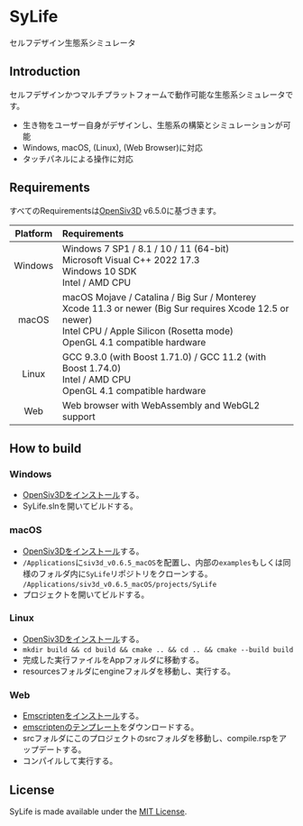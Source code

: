 # SyLife
セルフデザイン生態系シミュレータ

## Introduction
セルフデザインかつマルチプラットフォームで動作可能な生態系シミュレータです。
- 生き物をユーザー自身がデザインし、生態系の構築とシミュレーションが可能
- Windows, macOS, (Linux), (Web Browser)に対応
- タッチパネルによる操作に対応

## Requirements
すべてのRequirementsは[OpenSiv3D](https://github.com/Siv3D/OpenSiv3D) v6.5.0に基づきます。

|Platform|Requirements|
|:------------------:|:------------------------------|
|Windows|Windows 7 SP1 / 8.1 / 10 / 11 (64-bit)<br>Microsoft Visual C++ 2022 17.3<br>Windows 10 SDK<br>Intel / AMD CPU|
|macOS|macOS Mojave / Catalina / Big Sur / Monterey<br>Xcode 11.3 or newer (Big Sur requires Xcode 12.5 or newer)<br>Intel CPU / Apple Silicon (Rosetta mode)<br>OpenGL 4.1 compatible hardware|
|Linux|GCC 9.3.0 (with Boost 1.71.0) / GCC 11.2 (with Boost 1.74.0)<br>Intel / AMD CPU<br>OpenGL 4.1 compatible hardware|
|Web|Web browser with WebAssembly and WebGL2 support|

## How to build

### Windows
- [OpenSiv3Dをインストール](https://siv3d.github.io/ja-jp/)する。
- SyLife.slnを開いてビルドする。

### macOS
- [OpenSiv3Dをインストール](https://siv3d.github.io/ja-jp/)する。
- `/Applications`に`siv3d_v0.6.5_macOS`を配置し、内部の`examples`もしくは同様のフォルダ内に`SyLife`リポジトリをクローンする。
`/Applications/siv3d_v0.6.5_macOS/projects/SyLife`
- プロジェクトを開いてビルドする。

### Linux
- [OpenSiv3Dをインストール](https://siv3d.github.io/ja-jp/)する。
- `mkdir build && cd build && cmake .. && cd .. && cmake --build build`
- 完成した実行ファイルをAppフォルダに移動する。
- resourcesフォルダにengineフォルダを移動し、実行する。

### Web
- [Emscriptenをインストール](https://emscripten.org/docs/getting_started/downloads.html)する。
- [emscriptenのテンプレート](https://github.com/sknjpn/OpenSiv3DForWeb-VSCode)をダウンロードする。
- srcフォルダにこのプロジェクトのsrcフォルダを移動し、compile.rspをアップデートする。
- コンパイルして実行する。

## License
SyLife is made available under the [MIT License](LICENSE).
